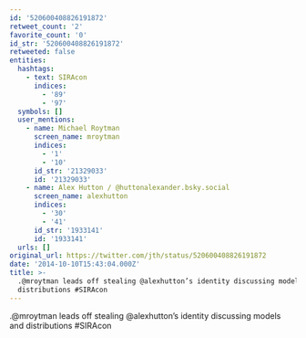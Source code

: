 ```yaml
---
id: '520600408826191872'
retweet_count: '2'
favorite_count: '0'
id_str: '520600408826191872'
retweeted: false
entities:
  hashtags:
    - text: SIRAcon
      indices:
        - '89'
        - '97'
  symbols: []
  user_mentions:
    - name: Michael Roytman
      screen_name: mroytman
      indices:
        - '1'
        - '10'
      id_str: '21329033'
      id: '21329033'
    - name: Alex Hutton / @huttonalexander.bsky.social
      screen_name: alexhutton
      indices:
        - '30'
        - '41'
      id_str: '1933141'
      id: '1933141'
  urls: []
original_url: https://twitter.com/jth/status/520600408826191872
date: '2014-10-10T15:43:04.000Z'
title: >-
  .@mroytman leads off stealing @alexhutton’s identity discussing models and
  distributions #SIRAcon
---
```


.@mroytman leads off stealing @alexhutton’s identity discussing models and distributions #SIRAcon